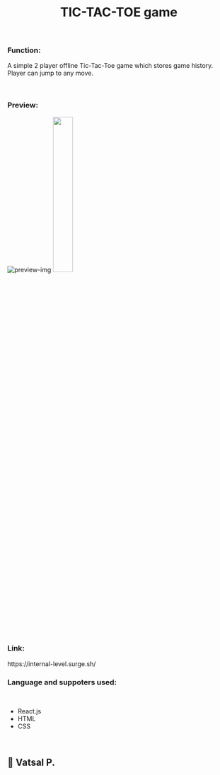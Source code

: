 <h1 align="center">TIC-TAC-TOE game</h1><br />

<h3>Function:</h3>
<p> A simple 2 player offline Tic-Tac-Toe game which stores game history. Player can jump to any move. </p><br />

<h3>Preview:</h3>
<img src="https://user-images.githubusercontent.com/69387444/124557922-ad8aae00-de57-11eb-907f-87a9ad041377.png" alt="preview-img">
<img src="https://user-images.githubusercontent.com/69387444/124704727-28b09a80-df12-11eb-8a56-769a4d06d783.jpg" height="30%" width="30%"><br />


<h3>Link:</h3>
https://internal-level.surge.sh/<br />

<h3>Language and suppoters used:</h3><br />
<ul>
  <li>React.js</li>
  <li> HTML </li>
  <li> CSS </li>
</ul>  
<br />

<h2>👋 Vatsal P.</h2>
